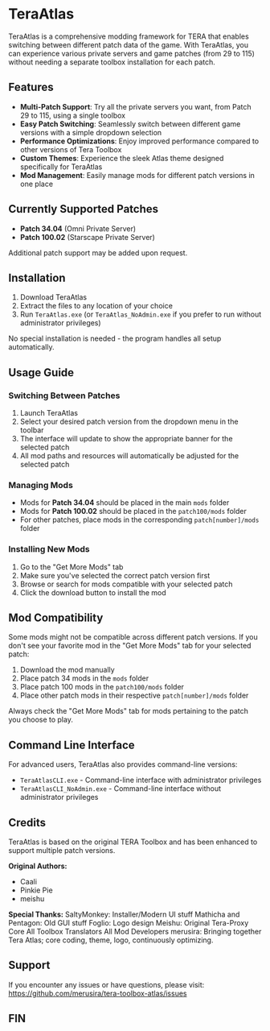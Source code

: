 # TeraAtlas

TeraAtlas is a comprehensive modding framework for TERA that enables switching between different patch data of the game. With TeraAtlas, you can experience various private servers and game patches (from 29 to 115) without needing a separate toolbox installation for each patch.

## Features

- **Multi-Patch Support**: Try all the private servers you want, from Patch 29 to 115, using a single toolbox
- **Easy Patch Switching**: Seamlessly switch between different game versions with a simple dropdown selection
- **Performance Optimizations**: Enjoy improved performance compared to other versions of Tera Toolbox
- **Custom Themes**: Experience the sleek Atlas theme designed specifically for TeraAtlas
- **Mod Management**: Easily manage mods for different patch versions in one place

## Currently Supported Patches

- **Patch 34.04** (Omni Private Server)
- **Patch 100.02** (Starscape Private Server)

Additional patch support may be added upon request.

## Installation

1. Download TeraAtlas
2. Extract the files to any location of your choice
3. Run `TeraAtlas.exe` (or `TeraAtlas_NoAdmin.exe` if you prefer to run without administrator privileges)

No special installation is needed - the program handles all setup automatically.

## Usage Guide

### Switching Between Patches

1. Launch TeraAtlas
2. Select your desired patch version from the dropdown menu in the toolbar
3. The interface will update to show the appropriate banner for the selected patch
4. All mod paths and resources will automatically be adjusted for the selected patch

### Managing Mods

- Mods for **Patch 34.04** should be placed in the main `mods` folder
- Mods for **Patch 100.02** should be placed in the `patch100/mods` folder
- For other patches, place mods in the corresponding `patch[number]/mods` folder

### Installing New Mods

1. Go to the "Get More Mods" tab
2. Make sure you've selected the correct patch version first
3. Browse or search for mods compatible with your selected patch
4. Click the download button to install the mod

## Mod Compatibility

Some mods might not be compatible across different patch versions. If you don't see your favorite mod in the "Get More Mods" tab for your selected patch:

1. Download the mod manually
2. Place patch 34 mods in the `mods` folder
3. Place patch 100 mods in the `patch100/mods` folder
4. Place other patch mods in their respective `patch[number]/mods` folder

Always check the "Get More Mods" tab for mods pertaining to the patch you choose to play.

## Command Line Interface

For advanced users, TeraAtlas also provides command-line versions:
- `TeraAtlasCLI.exe` - Command-line interface with administrator privileges
- `TeraAtlasCLI_NoAdmin.exe` - Command-line interface without administrator privileges

## Credits

TeraAtlas is based on the original TERA Toolbox and has been enhanced to support multiple patch versions.

**Original Authors:**
- Caali
- Pinkie Pie
- meishu

**Special Thanks:**
SaltyMonkey: Installer/Modern UI stuff
Mathicha and Pentagon: Old GUI stuff
Foglio: Logo design
Meishu: Original Tera-Proxy Core
All Toolbox Translators
All Mod Developers
merusira: Bringing together Tera Atlas; core coding, theme, logo, continuously optimizing.

## Support

If you encounter any issues or have questions, please visit:
https://github.com/merusira/tera-toolbox-atlas/issues

## FIN